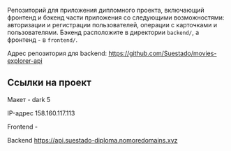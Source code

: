 Репозиторий для приложения дипломного проекта, включающий фронтенд и бэкенд части приложения со следующими возможностями: авторизации и регистрации пользователей, операции с карточками и пользователями. Бэкенд расположите в директории `backend/`, а фронтенд - в `frontend/`.

Адрес репозитория для backend: https://github.com/Suestado/movies-explorer-api

## Ссылки на проект

Макет - dark 5

IP-адрес 158.160.117.113

Frontend -

Backend https://api.suestado-diploma.nomoredomains.xyz
